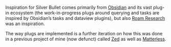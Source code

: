 Inspiration for Silver Bullet comes primarily from [Obsidian](https://obsidian.md/) and its vast plug-in ecosystem (the work-in-progress plugs around querying and tasks are inspired by Obsidian’s tasks and dataview plugins), but also [Roam Research](https://roamresearch.com/) was an inspiration.

The way plugs are implemented is a further iteration on how this was done in a previous project of mine (now defunct) called [Zed](https://github.com/zedapp/zed) as well as [Matterless](https://github.com/zefhemel/matterless).